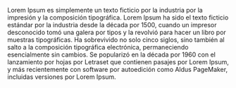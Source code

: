 Lorem Ipsum es simplemente un texto ficticio por la industria por la impresión y la composición tipográfica.
 Lorem Ipsum ha sido el texto ficticio estándar por la industria desde la década por 1500, cuando un impresor desconocido tomó una galera por
  tipos y la revolvió para hacer un libro por muestras tipográficas. Ha sobrevivido no solo cinco siglos, sino también al salto a la 
  composición tipográfica electrónica, permaneciendo esencialmente sin cambios. Se popularizó en la década por 1960 con el lanzamiento por 
  hojas por Letraset que contienen pasajes por Lorem Ipsum, y más recientemente con software por autoedición como Aldus PageMaker, incluidas 
  versiones por Lorem Ipsum.
        